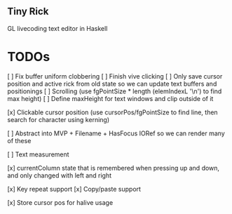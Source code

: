 ## Tiny Rick

GL livecoding text editor in Haskell

# TODOs

[ ] Fix buffer uniform clobbering
[ ] Finish vive clicking
[ ] Only save cursor position and active rick from old state
    so we can update text buffers and positionings
[ ] Scrolling (use fgPointSize * length (elemIndexL '\n') to find max height)
  [ ] Define maxHeight for text windows and clip outside of it

[x] Clickable cursor position (use cursorPos/fgPointSize to find line, then search for character using kerning)

[ ] Abstract into MVP + Filename + HasFocus IORef so we can render many of these

[ ] Text measurement


[x] currentColumn state that is remembered when pressing up and down, and only changed with left and right

[x] Key repeat support
[x] Copy/paste support

[x] Store cursor pos for halive usage
